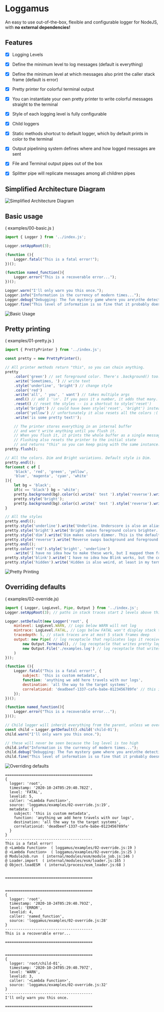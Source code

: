 # Loggamus
An easy to use out-of-the-box, flexible and configurable logger for NodeJS, with **no external dependencies!**


## Features
- [x] Logging Levels
- [x] Define the minimum level to log messages (default is everything)
- [x] Define the minimum level at which messages also print the caller stack frame (default is error)
- [x] Pretty printer for colorful terminal output
- [x] You can instantiate your own pretty printer to write colorful messages straight to the terminal
- [x] Style of each logging level is fully configurable
- [x] Child loggers
- [x] Static methods shortcut to default logger, which by default prints in color to the terminal
- [x] Output pipelining system defines where and how logged messages are sent
- [x] File and Terminal output pipes out of the box
- [x] Splitter pipe will replicate messages among all children pipes


## Simplified Architecture Diagram
![Simplified Architecture Diagram](https://raw.githubusercontent.com/LordFokas/Loggamus/main/docs/architecture.png)


## Basic usage
( examples/00-basic.js )
```js
import { Logger } from '../index.js';

Logger.setAppRoot(3);

(function (){
	Logger.fatal("This is a fatal error!");
})();

(function named_function(){
	Logger.error("This is a recoverable error...");
})();

Logger.warn("I'll only warn you this once.");
Logger.info("Information is the currency of modern times...");
Logger.debug("Debugging: The fun mystery game where you are\nthe detective, the victim, and the murderer!!");
Logger.fine("This level of information is so fine that it probably doesn't matter.");
```
![Basic Usage](https://i.imgur.com/zyT2mTg.png)


## Pretty printing
( examples/01-pretty.js )
```js
import { PrettyPrinter } from '../index.js';

const pretty = new PrettyPrinter();

// All printer methods return "this", so you can chain anything.
pretty
	.color('green') // set foreground color. There's .background() too.
	.write('Sometimes, ') // write text
	.style('underline', 'bright') // change style
	.color('red')
	.write('all', ' you', ' want') // takes multiple args
	.endl() // add 1 '\n'. If you pass it a number, it adds that many.
	.reset() // reset the styles -- is a shortcut to style('reset')
	.style('bright') // could have been style('reset', 'bright') instead
	.color('yellow') // unfortunately it also resets all the colors :(
	.write('is some pretty text!');

	// The printer stores everything in an internal buffer
	// and won't write anything until you flush it.
	// When you flush it, it prints the whole buffer as a single message.
	// Flushing also resets the printer to the initial state
	// and returns "this" so you can keep going with the same instance.
pretty.flush();

// All the colors. Dim and Bright variations. Default style is Dim.
pretty.endl();
for(const c of [
	'black', 'red', 'green', 'yellow',
	'blue', 'magenta', 'cyan', 'white'
]){
	let bg = 'black';
	if(c == 'black') bg = 'white';
	pretty.background(bg).color(c).write(' test ').style('reverse').write(' test ').flush();
	pretty.style('bright');
	pretty.background(bg).color(c).write(' test ').style('reverse').write(' test ').flush();
}

// All the styles
pretty.endl();
pretty.style('underline').write('Underline. Underscore is also an alias.').flush();
pretty.style('bright').write('Bright makes foreground colors brighter. Duh.').flush();
pretty.style('dim').write('Dim makes colors dimmer. This is the default console style.').flush();
pretty.style('reverse').write('Reverse swaps background and foreground colors.').flush();
pretty.endl();
pretty.color('red').style('bright', 'underline')
	.write('I have no idea how to make these work, but I mapped them from the VT100 spec anyways:').flush();
pretty.style('blink').write('I have no idea how Blink works, but the control char is mapped. Good luck.').flush();
pretty.style('hidden').write('Hidden is also weird, at least in my terminal. But here you go.').flush();
```
![Pretty Printing](https://i.imgur.com/YwPvdnE.png)


## Overriding defaults
( examples/02-override.js)
```js
import { Logger, LogLevel, Pipe, Output } from '../index.js';
Logger.setAppRoot(3); // paths in stack traces start 2 levels above this file

Logger.setDefault(new Logger('root', {
	minlevel: LogLevel.WARN, // Logs below WARN will not log
	mintrace: LogLevel.FATAL, // Logs below FATAL won't display stack traces
	tracedepth: 5, // stack traces are at most 5 stack frames deep
	output: new Pipe( // log receptacle that replicates logs it receives between its children
		new Output.Terminal(), // log receptacle that writes pretty logs to terminal
		new Output.File('./examples.log') // log receptacle that writes raw logs to disk
	)
}));

(function (){
	Logger.fatal("This is a fatal error!", {
		subject: 'this is custom metadata',
		function: 'anything we add here travels with our logs',
		destination: 'all the way to the target systems',
		correlationid: 'deadbeef-1337-cafe-babe-0123456789fe' // this is a valid UUID :)
	});
})();

(function named_function(){
	Logger.error("This is a recoverable error...");
})();

// Child logger will inherit everything from the parent, unless we override it.
const child = Logger.getDefault().child('child-01');
child.warn("I'll only warn you this once.");

// these will never be seen because the log level is too high
child.info("Information is the currency of modern times...");
child.debug("Debugging: The fun mystery game where you are\nthe detective, the victim, and the murderer!!");
child.fine("This level of information is so fine that it probably doesn't matter.");
```
![Overriding defaults](https://i.imgur.com/b9iyodz.png)
```
========================================
{
  logger: 'root',
  timestamp: '2020-10-24T05:29:40.782Z',
  level: 'FATAL',
  levelid: 5,
  caller: '<Lambda Function>',
  source: 'loggamus/examples/02-override.js:19',
  metadata: {
    subject: 'this is custom metadata',
    function: 'anything we add here travels with our logs',
    destination: 'all the way to the target systems',
    correlationid: 'deadbeef-1337-cafe-babe-0123456789fe'
  }
}
----------------------------------------
This is a fatal error!
@ <Lambda Function>  ( loggamus/examples/02-override.js:19 )
@ <Lambda Function>  ( loggamus/examples/02-override.js:25 )
@ ModuleJob.run  ( internal/modules/esm/module_job.js:146 )
@ Loader.import  ( internal/modules/esm/loader.js:165 )
@ Object.loadESM  ( internal/process/esm_loader.js:68 )


========================================


========================================
{
  logger: 'root',
  timestamp: '2020-10-24T05:29:40.793Z',
  level: 'ERROR',
  levelid: 4,
  caller: 'named_function',
  source: 'loggamus/examples/02-override.js:28'
}
----------------------------------------
This is a recoverable error...

========================================


========================================
{
  logger: 'root/child-01',
  timestamp: '2020-10-24T05:29:40.797Z',
  level: 'WARN',
  levelid: 3,
  caller: '<Lambda Function>',
  source: 'loggamus/examples/02-override.js:32'
}
----------------------------------------
I'll only warn you this once.

========================================

```
